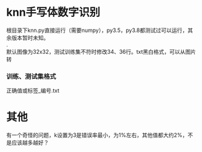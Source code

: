 # knn手写体数字识别
根目录下knn.py直接运行（需要numpy），py3.5，py3.8都测试过可以运行，其余版本暂时未知。  
.  
默认图像为32x32，测试训练集不符时修改34、36行。txt黑白格式，可以从图片转
### 训练、测试集格式
正确值或标签_编号.txt
# 其他
有一个奇怪的问题，k设置为3是错误率最小，为1%左右，其他值都大约2%，不是应该越多越好？